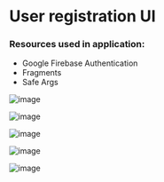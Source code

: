 # User registration UI


### Resources used in application:
* Google Firebase Authentication
* Fragments
* Safe Args



![image](https://user-images.githubusercontent.com/107554272/176139681-6b9ca79c-ff25-4a8b-a753-47074e2b0785.png)

![image](https://user-images.githubusercontent.com/107554272/176139778-1f822e3a-3656-4c72-b7d7-b0f15c1034f1.png)

![image](https://user-images.githubusercontent.com/107554272/176139828-fbde7608-a7f8-49b7-bdfc-1904ed20c2fe.png)

![image](https://user-images.githubusercontent.com/107554272/176139884-82acbf09-a1ad-4185-8493-7835d27fb032.png)

![image](https://user-images.githubusercontent.com/107554272/176139930-bab95851-67c2-44d5-9d37-903a59d3e73f.png)




